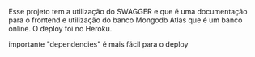 Esse projeto tem a utilização do SWAGGER e que é uma documentação para o frontend e utilização do banco Mongodb Atlas que é um banco online.
O deploy foi no Heroku.


importante "dependencies" é mais fácil para o deploy

